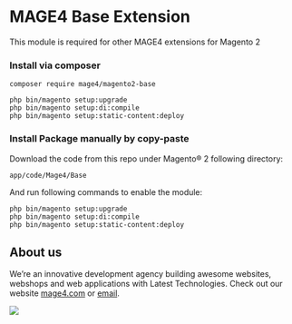 # MAGE4 Base Extension 

This module is required for other MAGE4 extensions for Magento 2

### Install via composer

```
composer require mage4/magento2-base

php bin/magento setup:upgrade
php bin/magento setup:di:compile
php bin/magento setup:static-content:deploy
```

### Install Package manually by copy-paste

Download the code from this repo under Magento® 2 following directory:

```
app/code/Mage4/Base
``` 
And run following commands to enable the module:
```
php bin/magento setup:upgrade
php bin/magento setup:di:compile
php bin/magento setup:static-content:deploy
```


## About us
We’re an innovative development agency building awesome websites, webshops and web applications with Latest Technologies. Check out our website [mage4.com](http://mage4.com/) or [email](mailto:contact@mage4.com).

<img src="doc/mage4_logo.png">
